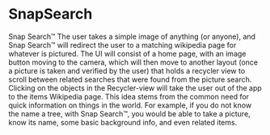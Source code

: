 # SnapSearch
Snap Search™
 The user takes a simple image of anything (or anyone), and Snap Search™ will redirect the user to a matching wikipedia page
 for whatever is pictured. The UI will consist of a home page, with an image button moving to the camera, which will then move 
 to another layout (once a picture is taken and verified by the user) that holds a recycler view to scroll between related 
 searches that were found from the picture search. Clicking on the objects in the Recycler-view will take the user out of 
 the app to the items Wikipedia page. This idea stems from the common need for quick information on things in the world. 
 For example, if you do not know the name a tree, with Snap Search™, you would be able to take a picture, know its name, 
 some basic background info, and even related items. 
